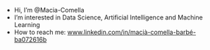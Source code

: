 - Hi, I’m @Macia-Comella
- I’m interested in Data Science, Artificial Intelligence and Machine Learning
- How to reach me: www.linkedin.com/in/macià-comella-barbé-ba072616b

